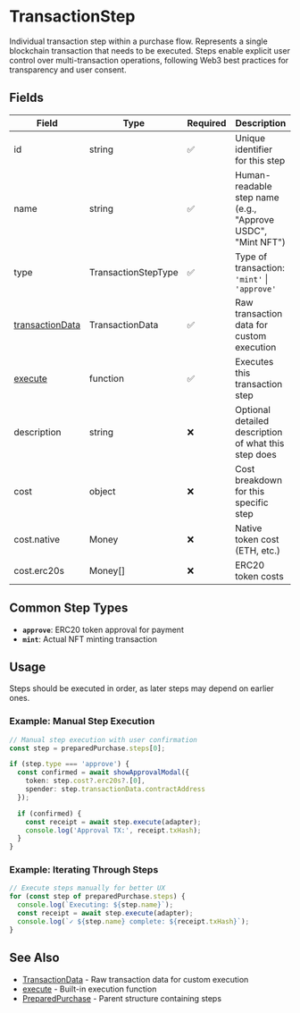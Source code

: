# TransactionStep

Individual transaction step within a purchase flow. Represents a single blockchain transaction that needs to be executed. Steps enable explicit user control over multi-transaction operations, following Web3 best practices for transparency and user consent.

## Fields

| Field                                                      | Type                    | Required | Description                                                                |
| ---------------------------------------------------------- | ----------------------- | -------- | -------------------------------------------------------------------------- |
| id                                                         | string                  | ✅       | Unique identifier for this step                                           |
| name                                                       | string                  | ✅       | Human-readable step name (e.g., "Approve USDC", "Mint NFT")               |
| type                                                       | TransactionStepType     | ✅       | Type of transaction: `'mint'` \| `'approve'`                              |
| [transactionData](../sdk/transaction-steps/transactionData.md) | TransactionData    | ✅       | Raw transaction data for custom execution                                 |
| [execute](../sdk/transaction-steps/execute.md)            | function                | ✅       | Executes this transaction step                                            |
| description                                                | string                  | ❌       | Optional detailed description of what this step does                      |
| cost                                                       | object                  | ❌       | Cost breakdown for this specific step                                     |
| cost.native                                                | Money                   | ❌       | Native token cost (ETH, etc.)                                             |
| cost.erc20s                                                | Money[]                 | ❌       | ERC20 token costs                                                         |

## Common Step Types

- **`approve`**: ERC20 token approval for payment
- **`mint`**: Actual NFT minting transaction

## Usage

Steps should be executed in order, as later steps may depend on earlier ones.

### Example: Manual Step Execution

```typescript
// Manual step execution with user confirmation
const step = preparedPurchase.steps[0];

if (step.type === 'approve') {
  const confirmed = await showApprovalModal({
    token: step.cost?.erc20s?.[0],
    spender: step.transactionData.contractAddress
  });

  if (confirmed) {
    const receipt = await step.execute(adapter);
    console.log('Approval TX:', receipt.txHash);
  }
}
```

### Example: Iterating Through Steps

```typescript
// Execute steps manually for better UX
for (const step of preparedPurchase.steps) {
  console.log(`Executing: ${step.name}`);
  const receipt = await step.execute(adapter);
  console.log(`✓ ${step.name} complete: ${receipt.txHash}`);
}
```

## See Also

- [TransactionData](../sdk/transaction-steps/transactionData.md) - Raw transaction data for custom execution
- [execute](../sdk/transaction-steps/execute.md) - Built-in execution function
- [PreparedPurchase](./preparedpurchase.md) - Parent structure containing steps
